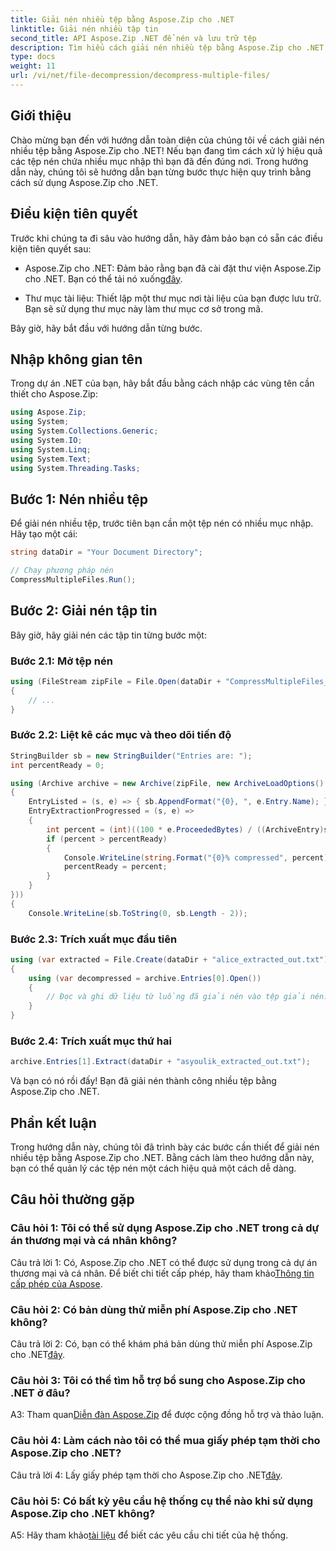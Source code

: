 ```yaml
---
title: Giải nén nhiều tệp bằng Aspose.Zip cho .NET
linktitle: Giải nén nhiều tập tin
second_title: API Aspose.Zip .NET để nén và lưu trữ tệp
description: Tìm hiểu cách giải nén nhiều tệp bằng Aspose.Zip cho .NET. Hãy làm theo hướng dẫn từng bước của chúng tôi để quản lý tệp hiệu quả.
type: docs
weight: 11
url: /vi/net/file-decompression/decompress-multiple-files/
---
```

## Giới thiệu

Chào mừng bạn đến với hướng dẫn toàn diện của chúng tôi về cách giải nén nhiều tệp bằng Aspose.Zip cho .NET! Nếu bạn đang tìm cách xử lý hiệu quả các tệp nén chứa nhiều mục nhập thì bạn đã đến đúng nơi. Trong hướng dẫn này, chúng tôi sẽ hướng dẫn bạn từng bước thực hiện quy trình bằng cách sử dụng Aspose.Zip cho .NET.

## Điều kiện tiên quyết

Trước khi chúng ta đi sâu vào hướng dẫn, hãy đảm bảo bạn có sẵn các điều kiện tiên quyết sau:

-  Aspose.Zip cho .NET: Đảm bảo rằng bạn đã cài đặt thư viện Aspose.Zip cho .NET. Bạn có thể tải nó xuống[đây](https://releases.aspose.com/zip/net/).

- Thư mục tài liệu: Thiết lập một thư mục nơi tài liệu của bạn được lưu trữ. Bạn sẽ sử dụng thư mục này làm thư mục cơ sở trong mã.

Bây giờ, hãy bắt đầu với hướng dẫn từng bước.

## Nhập không gian tên

Trong dự án .NET của bạn, hãy bắt đầu bằng cách nhập các vùng tên cần thiết cho Aspose.Zip:

```csharp
using Aspose.Zip;
using System;
using System.Collections.Generic;
using System.IO;
using System.Linq;
using System.Text;
using System.Threading.Tasks;
```

## Bước 1: Nén nhiều tệp

Để giải nén nhiều tệp, trước tiên bạn cần một tệp nén có nhiều mục nhập. Hãy tạo một cái:

```csharp
string dataDir = "Your Document Directory";

// Chạy phương pháp nén
CompressMultipleFiles.Run();
```

## Bước 2: Giải nén tập tin

Bây giờ, hãy giải nén các tập tin từng bước một:

### Bước 2.1: Mở tệp nén

```csharp
using (FileStream zipFile = File.Open(dataDir + "CompressMultipleFiles_out.zip", FileMode.Open))
{
    // ...
}
```

### Bước 2.2: Liệt kê các mục và theo dõi tiến độ

```csharp
StringBuilder sb = new StringBuilder("Entries are: ");
int percentReady = 0;

using (Archive archive = new Archive(zipFile, new ArchiveLoadOptions()
{
    EntryListed = (s, e) => { sb.AppendFormat("{0}, ", e.Entry.Name); },
    EntryExtractionProgressed = (s, e) =>
    {
        int percent = (int)((100 * e.ProceededBytes) / ((ArchiveEntry)s).UncompressedSize);
        if (percent > percentReady)
        {
            Console.WriteLine(string.Format("{0}% compressed", percent));
            percentReady = percent;
        }
    }
}))
{
    Console.WriteLine(sb.ToString(0, sb.Length - 2));
```

### Bước 2.3: Trích xuất mục đầu tiên

```csharp
using (var extracted = File.Create(dataDir + "alice_extracted_out.txt"))
{
    using (var decompressed = archive.Entries[0].Open())
    {
        // Đọc và ghi dữ liệu từ luồng đã giải nén vào tệp giải nén.
    }
}
```

### Bước 2.4: Trích xuất mục thứ hai

```csharp
archive.Entries[1].Extract(dataDir + "asyoulik_extracted_out.txt");
```

Và bạn có nó rồi đấy! Bạn đã giải nén thành công nhiều tệp bằng Aspose.Zip cho .NET.

## Phần kết luận

Trong hướng dẫn này, chúng tôi đã trình bày các bước cần thiết để giải nén nhiều tệp bằng Aspose.Zip cho .NET. Bằng cách làm theo hướng dẫn này, bạn có thể quản lý các tệp nén một cách hiệu quả một cách dễ dàng.

## Câu hỏi thường gặp

### Câu hỏi 1: Tôi có thể sử dụng Aspose.Zip cho .NET trong cả dự án thương mại và cá nhân không?

 Câu trả lời 1: Có, Aspose.Zip cho .NET có thể được sử dụng trong cả dự án thương mại và cá nhân. Để biết chi tiết cấp phép, hãy tham khảo[Thông tin cấp phép của Aspose](https://purchase.aspose.com/buy).

### Câu hỏi 2: Có bản dùng thử miễn phí Aspose.Zip cho .NET không?

 Câu trả lời 2: Có, bạn có thể khám phá bản dùng thử miễn phí Aspose.Zip cho .NET[đây](https://releases.aspose.com/zip/net).

### Câu hỏi 3: Tôi có thể tìm hỗ trợ bổ sung cho Aspose.Zip cho .NET ở đâu?

 A3: Tham quan[Diễn đàn Aspose.Zip](https://forum.aspose.com/c/zip/37) để được cộng đồng hỗ trợ và thảo luận.

### Câu hỏi 4: Làm cách nào tôi có thể mua giấy phép tạm thời cho Aspose.Zip cho .NET?

 Câu trả lời 4: Lấy giấy phép tạm thời cho Aspose.Zip cho .NET[đây](https://purchase.aspose.com/temporary-license/).

### Câu hỏi 5: Có bất kỳ yêu cầu hệ thống cụ thể nào khi sử dụng Aspose.Zip cho .NET không?

 A5: Hãy tham khảo[tài liệu](https://reference.aspose.com/zip/net/) để biết các yêu cầu chi tiết của hệ thống.